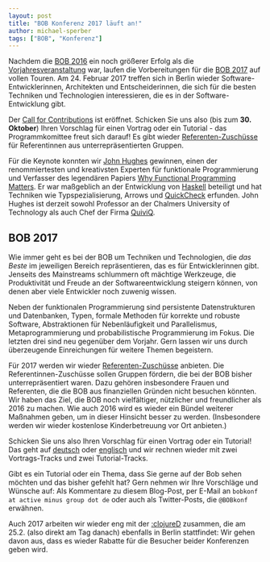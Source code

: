 ```yaml
---
layout: post
title: "BOB Konferenz 2017 läuft an!"
author: michael-sperber
tags: ["BOB", "Konferenz"]
---
```


Nachdem die [BOB 2016](http://bobkonf.de/2016/) ein noch größerer Erfolg
als die [Vorjahresveranstaltung](http://bobkonf.de/2015/) war, laufen die Vorbereitungen für die [BOB
2017](http://bobkonf.de/2017/) auf vollen Touren. Am 24. Februar 2017 treffen sich in Berlin wieder 
Software-Entwicklerinnen, Architekten und Entscheiderinnen, die sich für die
besten Techniken und Technologien interessieren, die es in der
Software-Entwicklung gibt.

Der [Call for Contributions](http://bobkonf.de/2017/cfp.html) ist
eröffnet.  Schicken Sie uns also (bis zum **30. Oktober**) 
Ihren Vorschlag für einen Vortrag oder ein Tutorial - das
Programmkomittee freut sich darauf!  Es gibt wieder
[Referenten-Zuschüsse](http://bobkonf.de/2017/de/speaker-grants.html)
für Referentinnen aus unterrepräsentierten Gruppen.

Für die Keynote konnten wir
[John Hughes](http://www.cse.chalmers.se/~rjmh/) gewinnen, einen der
renommiertesten und kreativsten Experten für funktionale
Programmierung und Verfasser des legendären Papiers 
[Why Functional Programming Matters](http://www.cs.chalmers.se/~rjmh/Papers/whyfp.html). Er war maßgeblich an der Entwicklung von [Haskell](http://haskell.org/)
beteiligt und hat Techniken wie Typspezialisierung, Arrows und
[QuickCheck](https://en.wikipedia.org/wiki/QuickCheck) erfunden.  John
Hughes ist derzeit sowohl Professor an der Chalmers University of
Technology als auch Chef der Firma [QuiviQ](http://www.quviq.com/).

<!-- more start -->

## BOB 2017

Wie immer geht es bei der BOB um Techniken und Technologien, die
*das Beste* im jeweiligen Bereich repräsentieren, das es für
Entwicklerinnen gibt.  Jenseits des Mainstreams schlummern oft mächtige
Werkzeuge, die Produktivität und Freude an der Softwareentwicklung
steigern können, von denen aber viele Entwickler noch zuwenig wissen.

Neben der funktionalen Programmierung sind persistente Datenstrukturen
und Datenbanken, Typen, formale Methoden für korrekte und robuste
Software, Abstraktionen für Nebenläufigkeit und Parallelismus,
Metaprogrammierung und probabilistische Programmierung im Fokus.  Die
letzten drei sind neu gegenüber dem Vorjahr.  Gern lassen wir uns durch überzeugende
Einreichungen für weitere Themen begeistern.

Für 2017 werden wir wieder
[Referenten-Zuschüsse](http://bobkonf.de/2017/de/speaker-grants.html)
anbieten. Die Referentinnen-Zuschüsse sollen Gruppen fördern, die bei der
BOB bisher unterrepräsentiert waren. Dazu gehören insbesondere Frauen
und Referenten, die die BOB aus finanziellen Gründen nicht besuchen
könnten. Wir haben das Ziel, die BOB noch vielfältiger, nützlicher und
freundlicher als 2016 zu machen.  Wie auch 2016 wird es wieder ein
Bündel weiterer Maßnahmen geben, um in dieser Hinsicht besser zu
werden.  (Insbesondere werden wir wieder kostenlose Kinderbetreuung
vor Ort anbieten.)

Schicken Sie uns also Ihren Vorschlag für einen Vortrag oder
ein Tutorial!  Das geht auf
[deutsch](http://bobkonf.de/2017/de/cfp.html) oder
[englisch](http://bobkonf.de/2017/en/cfp.html) und wir rechnen wieder
mit zwei Vortrags-Tracks und zwei Tutorial-Tracks.

Gibt es ein Tutorial oder ein Thema, dass Sie gerne auf der Bob
sehen möchten und das bisher gefehlt hat?  Gern nehmen wir Ihre
Vorschläge und Wünsche auf: Als Kommentare zu diesem Blog-Post, per
E-Mail an `bobkonf at active minus group dot de` oder auch als
Twitter-Posts, die `@BOBkonf` erwähnen.

Auch 2017 arbeiten wir wieder eng mit der
[:clojureD](http://clojured.de/) zusammen, die am 25.2. (also direkt am Tag danach)
ebenfalls in Berlin stattfindet: Wir gehen davon aus,
dass es wieder Rabatte für die Besucher beider Konferenzen geben wird.

<!-- more end -->
